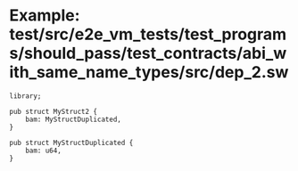 # Example: test/src/e2e_vm_tests/test_programs/should_pass/test_contracts/abi_with_same_name_types/src/dep_2.sw

```sway
library;

pub struct MyStruct2 {
    bam: MyStructDuplicated,
}

pub struct MyStructDuplicated {
    bam: u64,
}

```

